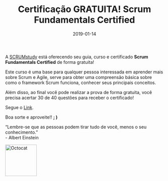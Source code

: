 ﻿---
date: 2019-01-14
title: "Certificação GRATUITA! Scrum Fundamentals Certified"
description: "A SCRUMstudy está oferecendo seu guia, curso e certificado Scrum Fundamentals Certified de forma gratuita!"
category: "scrum"
---

A [SCRUMstudy](https://www.scrumstudy.com/) está oferecendo seu guia, curso e certificado **Scrum Fundamentals Certified** de forma gratuita! 

Este curso é uma base para qualquer pessoa interessada em aprender mais sobre Scrum e Agile, serve para obter uma compreensão básica sobre como o framework Scrum funciona, conhecer seus principais conceitos. 

Além disso, ao final você pode realizar a prova de forma gratuita, você precisa acertar 30 de 40 questões para receber o certificado!

Segue o [Link](https://www.scrumstudy.com/certification/scrum-fundamentals-certified).

Boa sorte e aproveite!! **; )**

<p class="quote">“Lembre-se que as pessoas podem tirar tudo de você, menos o seu conhecimento.”<br>- Albert Einstein</p>

<p class="alinhar"><img src="../assets/images/octocat.gif" alt="Octocat" width="100" height="100" ></p>